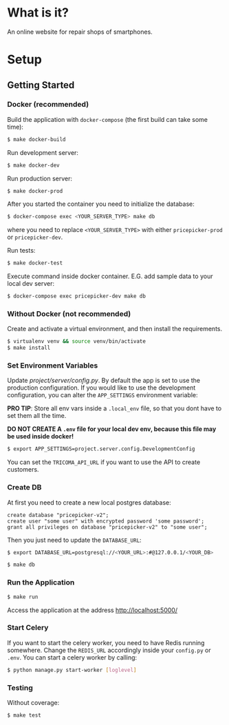 # What is it?
An online website for repair shops of smartphones.

# Setup
## Getting Started


### Docker (recommended)

Build the application with `docker-compose` (the first build can take some time):

```sh
$ make docker-build
```

Run development server:

```sh
$ make docker-dev
```

Run production server:

```sh
$ make docker-prod
```

After you started the container you need to initialize the database:

```sh
$ docker-compose exec <YOUR_SERVER_TYPE> make db
```

where you need to replace `<YOUR_SERVER_TYPE>` with either `pricepicker-prod` or `pricepicker-dev`.



Run tests:

```sh
$ make docker-test
```

Execute command inside docker container. E.G. add sample data to your local dev server:

```sh
$ docker-compose exec pricepicker-dev make db
```

### Without Docker (not recommended)

Create and activate a virtual environment, and then install the requirements.

```sh
$ virtualenv venv && source venv/bin/activate
$ make install
```

### Set Environment Variables

Update *project/server/config.py*.
By default the app is set to use the production configuration. If you would like to use the development configuration, you can alter the `APP_SETTINGS` environment variable:

**PRO TIP**: Store all env vars inside a `.local_env` file, so that you dont have to set them all the time.

**DO NOT CREATE A `.env` file for your local dev env, because this file may be used inside docker!**

```sh
$ export APP_SETTINGS=project.server.config.DevelopmentConfig
```

You can set the `TRICOMA_API_URL` if you want to use the API to create customers.

### Create DB
At first you need to create a new local postgres database:
```postgresql
create database "pricepicker-v2";
create user "some user" with encrypted password 'some password';
grant all privileges on database "pricepicker-v2" to "some user";
```

Then you just need to update the `DATABASE_URL`:
```sh
$ export DATABASE_URL=postgresql://<YOUR_URL>:#@127.0.0.1/<YOUR_DB>
```

```sh
$ make db
```

### Run the Application

```sh
$ make run
```

Access the application at the address [http://localhost:5000/](http://localhost:5000/)

### Start Celery
If you want to start the celery worker, you need to have Redis running somewhere. 
Change the `REDIS_URL` accordingly inside your `config.py` or `.env`.
You can start a celery worker by calling:

```sh
$ python manage.py start-worker [loglevel]
```

### Testing

Without coverage:

```sh
$ make test
```